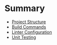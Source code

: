# Summary

- [Project Structure](structure.md)
- [Build Commands](commands.md)
- [Linter Configuration](linter.md)
- [Unit Testing](unit.md)
